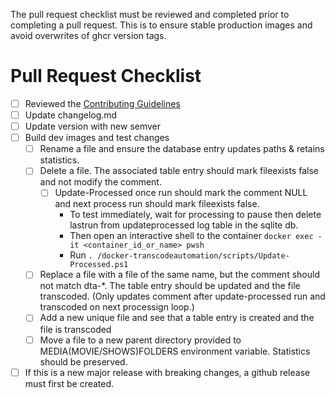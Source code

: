 The pull request checklist must be reviewed and completed prior to completing a pull request. This is to ensure stable production images and avoid overwrites of ghcr version tags.

# Pull Request Checklist
- [ ] Reviewed the [Contributing Guidelines](https://github.com/TheTaylorLee/docker-transcodeautomation/blob/master/contributing.md)
- [ ] Update changelog.md
- [ ] Update version with new semver
- [ ] Build dev images and test changes
    - [ ] Rename a file and ensure the database entry updates paths & retains statistics.
    - [ ] Delete a file. The associated table entry should mark fileexists false and not modify the comment.
        - [ ] Update-Processed once run should mark the comment NULL and next process run should mark fileexists false.
            - To test immediately, wait for processing to pause then delete lastrun from updateprocessed log table in the sqlite db.
            - Then open an interactive shell to the container `docker exec -it <container_id_or_name> pwsh`
            - Run `. /docker-transcodeautomation/scripts/Update-Processed.ps1`
    - [ ] Replace a file with a file of the same name, but the comment should not match dta-*. The table entry should be updated and the file transcoded. (Only updates comment after update-processed run and transcoded on next processign loop.)
    - [ ] Add a new unique file and see that a table entry is created and the file is transcoded
    - [ ] Move a file to a new parent directory provided to MEDIA(MOVIE/SHOWS)FOLDERS environment variable. Statistics should be preserved.
- [ ] If this is a new major release with breaking changes, a github release must first be created.
